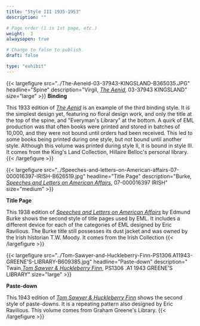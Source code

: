 ```yaml
---
title: "Style III 1935-1953"
description: ""

# Page order (1 is 1st page, etc.)
weight:  3
alwaysopen: true

# Change to false to publish.
draft: false

type: "exhibit"
---
```


{{< largefigure src="../The-Aeneid-03-37943-KINGSLAND-B365035.JPG" headline="Spine"
description="Virgil, [*The Aenid*](https://bc-primo.hosted.exlibrisgroup.com/primo-explore/fulldisplay?docid=ALMA-BC21378029070001021&context=L&vid=bclib_new&search_scope=lib_BURNS&tab=bcl_only&lang=en_US), 03-37943 KINGSLAND" size="large" >}}
**Binding**

This 1933 edition of [*The Aenid*](https://bc-primo.hosted.exlibrisgroup.com/primo-explore/fulldisplay?docid=ALMA-BC21378029070001021&context=L&vid=bclib_new&search_scope=lib_BURNS&tab=bcl_only&lang=en_US) is an example of the third binding style. It is the
simplest design yet, featuring no floral design work, and only the title at the top of the spine, and
"Everyman's Library" at the bottom. A quirk of EML production was that often books were
printed and stored in batches of 10,000, and they were not bound until orders had been received.
This led to some books being printed during one style, but not bound until another style.
Although this volume was printed during style II, it is bound in style III. It comes from the
King's Land Collection, Hillaire Belloc's personal library.
{{< /largefigure >}}

{{< largefigure src="../Speeches-and-letters-on-American-affairs-07-000016397-IRISH-B626519.jpg" headline="Title Page"
description="Burke, [*Speeches and Letters on American Affairs*](https://bc-primo.hosted.exlibrisgroup.com/primo-explore/fulldisplay?docid=ALMA-BC21324556240001021&context=L&vid=bclib_new&search_scope=lib_BURNS&tab=bcl_only&lang=en_US), 07-000016397 IRISH" size="medium" >}}

**Title Page**

This 1938 edition of [*Speeches and Letters on American Affairs*](https://bc-primo.hosted.exlibrisgroup.com/primo-explore/fulldisplay?docid=ALMA-BC21324556240001021&context=L&vid=bclib_new&search_scope=lib_BURNS&tab=bcl_only&lang=en_US) by Edmund Burke shows the
second style of title pages used by EML. It includes a different device for each of the categories
of EML designed by Eric Ravilious. The Burke title still possesses its dust jacket and was owned
by the Irish historian T.W. Moody. It comes from the Irish Collection
{{< /largefigure >}}

{{< largefigure src="../Tom-Sawyer-and-Huckleberry-Finn-PS1306.A11943-GREENE'S-LIBRARY-B609385.jpg" headline="Paste-down"
description=" Twain,[*Tom Sawyer & Huckleberry Finn*](https://bc-primo.hosted.exlibrisgroup.com/primo-explore/fulldisplay?docid=ALMA-BC21373248680001021&context=L&vid=bclib_new&search_scope=lib_BURNS&tab=bcl_only&lang=en_US), PS1306 .A1 1943 GREENE'S LIBRARY" size="large" >}}

**Paste-down**

This 1943 edition of [*Tom Sawyer & Huckleberry Finn*](https://bc-primo.hosted.exlibrisgroup.com/primo-explore/fulldisplay?docid=ALMA-BC21373248680001021&context=L&vid=bclib_new&search_scope=lib_BURNS&tab=bcl_only&lang=en_US) shows the second style of paste-downs. It is a repeating pattern also designed by Eric Ravilious. This volume comes from
Graham Greene's Library.
{{< /largefigure >}}
